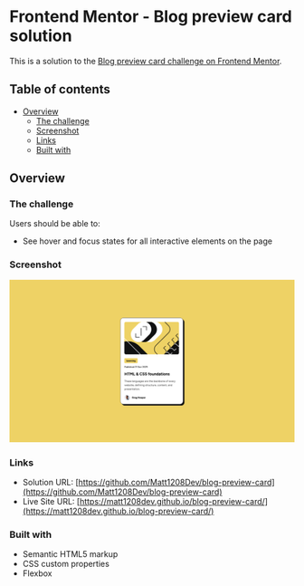 # Frontend Mentor - Blog preview card solution

This is a solution to the [Blog preview card challenge on Frontend Mentor](https://www.frontendmentor.io/challenges/blog-preview-card-ckPaj01IcS).

## Table of contents

- [Overview](#overview)
  - [The challenge](#the-challenge)
  - [Screenshot](#screenshot)
  - [Links](#links)
  - [Built with](#built-with)

## Overview

### The challenge

Users should be able to:

- See hover and focus states for all interactive elements on the page

### Screenshot

![Screenshot of my solution](./screenshots/capture-desktop.png)

### Links

- Solution URL: [https://github.com/Matt1208Dev/blog-preview-card](https://github.com/Matt1208Dev/blog-preview-card)
- Live Site URL: [https://matt1208dev.github.io/blog-preview-card/](https://matt1208dev.github.io/blog-preview-card/)

### Built with

- Semantic HTML5 markup
- CSS custom properties
- Flexbox
